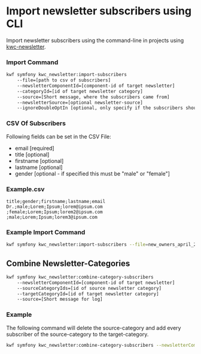 # Import newsletter subscribers using CLI

Import newsletter subscribers using the command-line in projects using [kwc-newsletter](https://github.com/koala-framework/kwc-newsletter).

### Import Command

```bash
kwf symfony kwc_newsletter:import-subscribers
    --file=[path to csv of subscribers]
    --newsletterComponentId=[component-id of target newsletter]
    --categoryId=[id of target newsletter category]
    --source=[Short message, where the subscribers came from]
    --newsletterSource=[optional newsletter-source]
    --ignoreDoubleOptIn [optional, only specify if the subscribers should be set to "active" immediately]
```

### CSV Of Subscribers

Following fields can be set in the CSV File:
- email [required]
- title [optional]
- firstname [optional]
- lastname [optional]
- gender [optional - if specified this must be "male" or "female"]

### Example.csv
```
title;gender;firstname;lastname;email
Dr.;male;Lorem;Ipsum;lorem@ipsum.com
;female;Lorem;Ipsum;lorem2@ipsum.com
;male;Lorem;Ipsum;lorem3@ipsum.com
```

### Example Import Command

```bash
kwf symfony kwc_newsletter:import-subscribers --file=new_owners_april_2020.csv --newsletterComponentId=root-at_newsletter --categoryId=1000 --source="New Owners April 2020"
```

## Combine Newsletter-Categories


```bash
kwf symfony kwc_newsletter:combine-category-subscribers
    --newsletterComponentId=[component-id of target newsletter]
    --sourceCategoryIds=[id of source newsletter category]
    --targetCategoryId=[id of target newsletter category]
    --source=[Short message for log]
```

### Example

The following command will delete the source-category and add every subscriber of the source-category to the target-category.

```bash
kwf symfony kwc_newsletter:combine-category-subscribers --newsletterComponentId=root_newsletter --sourceCategoryIds=200 --targetCategoryId=250 --source="Move subscribers from 200 into 250"
```
